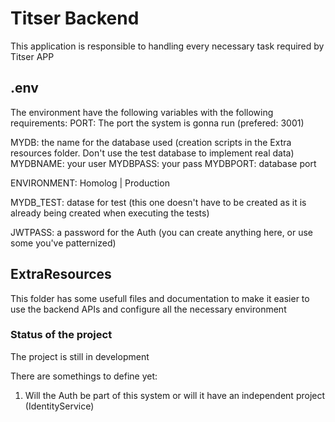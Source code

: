 # Titser Backend

This application is responsible to handling every necessary task required by Titser APP

## .env

The environment have the following variables with the following requirements:
PORT: The port the system is gonna run (prefered: 3001)

MYDB: the name for the database used (creation scripts in the Extra resources folder. Don't use the test database to implement real data)
MYDBNAME: your user
MYDBPASS: your pass
MYDBPORT: database port

ENVIRONMENT: Homolog | Production

MYDB_TEST: datase for test (this one doesn't have to be created as it is already being created when executing the tests)

JWTPASS: a password for the Auth (you can create anything here, or use some you've patternized)

## ExtraResources

This folder has some usefull files and documentation to make it easier to use the backend APIs and configure all the necessary environment

### Status of the project
The project is still in development

There are somethings to define yet:

1. Will the Auth be part of this system or will it have an independent project (IdentityService)